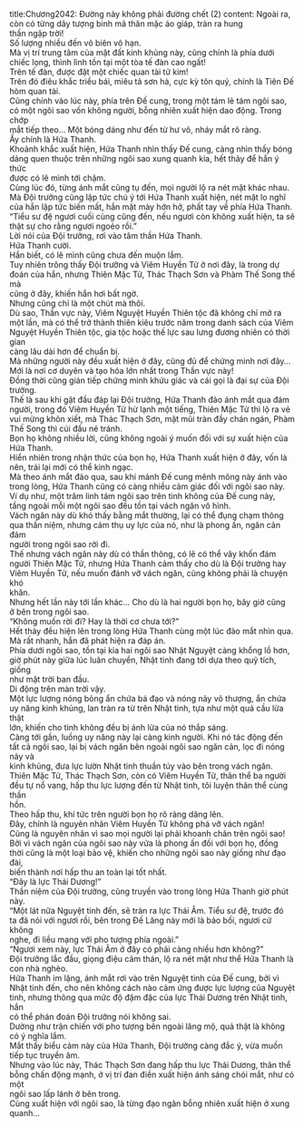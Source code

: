 title:Chương2042: Đường này không phải đường chết (2)
content:
Ngoài ra, còn có từng dãy tượng binh mã thân mặc áo giáp, tràn ra hung<br>thần ngập trời!<br>Số lượng nhiều đến vô biên vô hạn.<br>Mà vị trí trung tâm của mặt đất kinh khủng này, cũng chính là phía dưới<br>chiếc lọng, thình lình tồn tại một tòa tế đàn cao ngất!<br>Trên tế đàn, được đặt một chiếc quan tài tử kim!<br>Trên đó điêu khắc triều bái, miêu tả sơn hà, cực kỳ tôn quý, chính là Tiên Đế<br>hòm quan tài.<br>Cũng chính vào lúc này, phía trên Đế cung, trong một tám lẻ tám ngôi sao,<br>có một ngôi sao vốn không người, bỗng nhiên xuất hiện dao động. Trong chớp<br>mắt tiếp theo… Một bóng dáng như đến từ hư vô, nháy mắt rõ ràng.<br>Ấy chính là Hứa Thanh.<br>Khoảnh khắc xuất hiện, Hứa Thanh nhìn thấy Đế cung, càng nhìn thấy bóng<br>dáng quen thuộc trên những ngôi sao xung quanh kia, hết thảy để hắn ý thức<br>được có lẽ mình tới chậm.<br>Cùng lúc đó, từng ánh mắt cũng tụ đến, mọi người lộ ra nét mặt khác nhau.<br>Mà Đội trưởng cũng lập tức chú ý tới Hứa Thanh xuất hiện, nét mặt lo nghĩ<br>của hắn lập tức biến mất, hắn mặt mày hớn hở, phất tay về phía Hứa Thanh.<br>“Tiểu sư đệ ngươi cuối cùng cũng đến, nếu ngươi còn không xuất hiện, ta sẽ<br>thật sự cho rằng ngươi ngoẻo rồi.”<br>Lời nói của Đội trưởng, rơi vào tâm thần Hứa Thanh.<br>Hứa Thanh cười.<br>Hắn biết, có lẽ mình cũng chưa đến muộn lắm.<br>Tuy nhiên trông thấy Đội trưởng và Viêm Huyền Tử ở nơi đây, là trong dự<br>đoán của hắn, nhưng Thiên Mặc Tử, Thác Thạch Sơn và Phàm Thế Song thế mà<br>cũng ở đây, khiến hắn hơi bất ngờ.<br>Nhưng cũng chỉ là một chút mà thôi.<br>Dù sao, Thần vực này, Viêm Nguyệt Huyền Thiên tộc đã không chỉ mở ra<br>một lần, mà có thể trở thành thiên kiêu trước năm trong danh sách của Viêm<br>Nguyệt Huyền Thiên tộc, gia tộc hoặc thế lực sau lưng đương nhiên có thời gian<br>càng lâu dài hơn để chuẩn bị.<br>Mà những người này đều xuất hiện ở đây, cũng đủ để chứng minh nơi đây…<br>Mới là nơi cơ duyên và tạo hóa lớn nhất trong Thần vực này!<br>Đồng thời cũng gián tiếp chứng minh khứu giác và cái gọi là đại sự của Đội<br>trưởng.<br>Thế là sau khi gật đầu đáp lại Đội trưởng, Hứa Thanh đảo ánh mắt qua đám<br>người, trong đó Viêm Huyền Tử hừ lạnh một tiếng, Thiên Mặc Tử thì lộ ra vẻ<br>vui mừng khôn xiết, mà Thác Thạch Sơn, mặt mũi tràn đầy chán ngán, Phàm<br>Thế Song thì cúi đầu né tránh.<br>Bọn họ không nhiều lời, cũng không ngoài ý muốn đối với sự xuất hiện của<br>Hứa Thanh.<br>Hiển nhiên trong nhận thức của bọn họ, Hứa Thanh xuất hiện ở đây, vốn là<br>nên, trái lại mới có thể kinh ngạc.<br>Mà theo ánh mắt đảo qua, sau khi mảnh Đế cung mênh mông này ánh vào<br>trong lòng, Hứa Thanh cũng có càng nhiều cảm giác đối với ngôi sao này.<br>Ví dụ như, một trăm linh tám ngôi sao trên tinh không của Đế cung này,<br>tầng ngoài mỗi một ngôi sao đều tồn tại vách ngăn vô hình.<br>Vách ngăn này dù khó thấy bằng mắt thường, lại có thể đụng chạm thông<br>qua thần niệm, nhưng cảm thụ uy lực của nó, như là phong ấn, ngăn cản đám<br>người trong ngôi sao rời đi.<br>Thế nhưng vách ngăn này dù có thần thông, có lẽ có thể vây khốn đám<br>người Thiên Mặc Tử, nhưng Hứa Thanh cảm thấy cho dù là Đội trưởng hay<br>Viêm Huyền Tử, nếu muốn đánh vỡ vách ngăn, cũng không phải là chuyện khó<br>khăn.<br>Nhưng hết lần này tới lần khác… Cho dù là hai người bọn họ, bây giờ cũng<br>ở bên trong ngôi sao.<br>“Không muốn rời đi? Hay là thời cơ chưa tới?”<br>Hết thảy đều hiện lên trong lòng Hứa Thanh cùng một lúc đảo mắt nhìn qua.<br>Mà rất nhanh, hắn đã phát hiện ra đáp án.<br>Phía dưới ngôi sao, tồn tại kia hai ngôi sao Nhật Nguyệt càng khổng lồ hơn,<br>giờ phút này giữa lúc luân chuyển, Nhật tinh đang tới dựa theo quỹ tích, giống<br>như mặt trời ban đầu.<br>Di động trên màn trời vậy.<br>Một lực lượng nóng bỏng ẩn chứa bá đạo và nóng nảy vô thượng, ẩn chứa<br>uy năng kinh khủng, lan tràn ra từ trên Nhật tinh, tựa như một quả cầu lửa thật<br>lớn, khiến cho tinh không đều bị ánh lửa của nó thắp sáng.<br>Càng tới gần, luồng uy năng này lại càng kinh người. Khi nó tác động đến<br>tất cả ngôi sao, lại bị vách ngăn bên ngoài ngôi sao ngăn cản, lọc đi nóng nảy và<br>kinh khủng, đưa lực lườn Nhật tinh thuần túy vào bên trong vách ngăn.<br>Thiên Mặc Tử, Thác Thạch Sơn, còn có Viêm Huyền Tử, thân thể ba người<br>đều tự nổ vang, hấp thu lực lượng đến từ Nhật tinh, tôi luyện thân thể cùng thần<br>hồn.<br>Theo hấp thu, khí tức trên người bọn họ rõ ràng dâng lên.<br>Đây, chính là nguyên nhân Viêm Huyền Tử không phá vỡ vách ngăn!<br>Cũng là nguyên nhân vì sao mọi người lại phải khoanh chân trên ngôi sao!<br>Bởi vì vách ngăn của ngôi sao này vửa là phong ấn đối với bọn họ, đồng<br>thời cũng là một loại bảo vệ, khiến cho những ngôi sao này giống như đạo đài,<br>biến thành nơi hấp thu an toàn lại tốt nhất.<br>“Đây là lực Thái Dương!”<br>Thần niệm của Đội trưởng, cũng truyền vào trong lòng Hứa Thanh giờ phút<br>này.<br>“Một lát nữa Nguyệt tinh đến, sẽ tràn ra lực Thái Âm. Tiểu sư đệ, trước đó<br>ta đã nói với ngươi rồi, bên trong Đế Lăng này mới là bảo bối, ngươi cứ không<br>nghe, đi liều mạng với pho tượng phía ngoài.”<br>“Ngươi xem này, lực Thái Âm ở đây có phải càng nhiều hơn không?”<br>Đội trưởng lắc đầu, giọng điệu cảm thán, lộ ra nét mặt như thể Hứa Thanh là<br>con nhà nghèo.<br>Hứa Thanh im lặng, ánh mắt rơi vào trên Nguyệt tinh của Đế cung, bởi vì<br>Nhật tinh đến, cho nên không cách nào cảm ứng được lực lượng của Nguyệt<br>tinh, nhưng thông qua mức độ đậm đặc của lực Thái Dương trên Nhật tinh, hắn<br>có thể phán đoán Đội trưởng nói không sai.<br>Dường như trận chiến với pho tượng bên ngoài lăng mộ, quả thật là không<br>có ý nghĩa lắm.<br>Mắt thấy biểu cảm này của Hứa Thanh, Đội trưởng càng đắc ý, vừa muốn<br>tiếp tục truyền âm.<br>Nhưng vào lúc này, Thác Thạch Sơn đang hấp thu lực Thái Dương, thân thể<br>bỗng chấn động mạnh, ở vị trí đan điền xuất hiện ánh sáng chói mắt, như có một<br>ngôi sao lấp lánh ở bên trong.<br>Cùng xuất hiện với ngôi sao, là từng đạo ngân bỗng nhiên xuất hiện ở xung<br>quanh…
